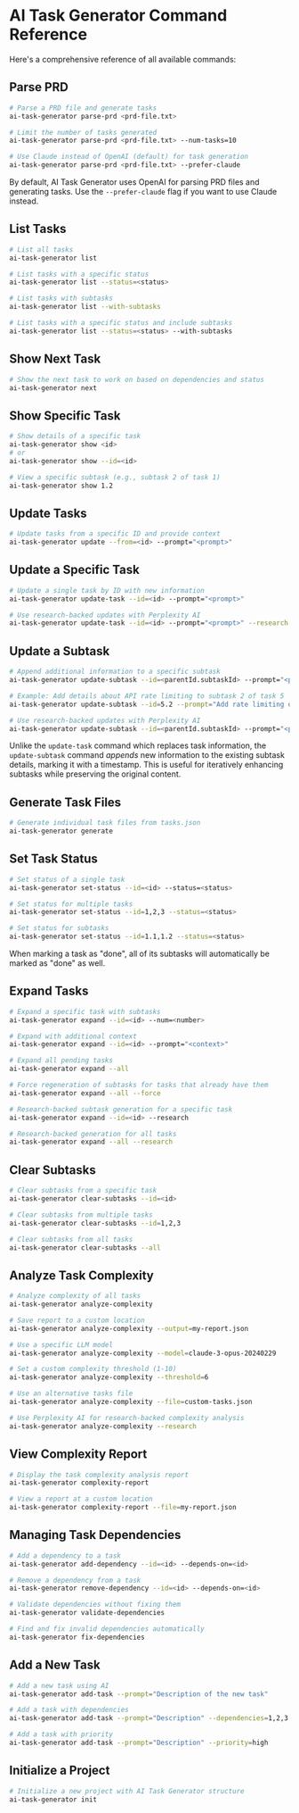 # AI Task Generator Command Reference

Here's a comprehensive reference of all available commands:

## Parse PRD

```bash
# Parse a PRD file and generate tasks
ai-task-generator parse-prd <prd-file.txt>

# Limit the number of tasks generated
ai-task-generator parse-prd <prd-file.txt> --num-tasks=10

# Use Claude instead of OpenAI (default) for task generation
ai-task-generator parse-prd <prd-file.txt> --prefer-claude
```

By default, AI Task Generator uses OpenAI for parsing PRD files and generating tasks. Use the `--prefer-claude` flag if you want to use Claude instead.

## List Tasks

```bash
# List all tasks
ai-task-generator list

# List tasks with a specific status
ai-task-generator list --status=<status>

# List tasks with subtasks
ai-task-generator list --with-subtasks

# List tasks with a specific status and include subtasks
ai-task-generator list --status=<status> --with-subtasks
```

## Show Next Task

```bash
# Show the next task to work on based on dependencies and status
ai-task-generator next
```

## Show Specific Task

```bash
# Show details of a specific task
ai-task-generator show <id>
# or
ai-task-generator show --id=<id>

# View a specific subtask (e.g., subtask 2 of task 1)
ai-task-generator show 1.2
```

## Update Tasks

```bash
# Update tasks from a specific ID and provide context
ai-task-generator update --from=<id> --prompt="<prompt>"
```

## Update a Specific Task

```bash
# Update a single task by ID with new information
ai-task-generator update-task --id=<id> --prompt="<prompt>"

# Use research-backed updates with Perplexity AI
ai-task-generator update-task --id=<id> --prompt="<prompt>" --research
```

## Update a Subtask

```bash
# Append additional information to a specific subtask
ai-task-generator update-subtask --id=<parentId.subtaskId> --prompt="<prompt>"

# Example: Add details about API rate limiting to subtask 2 of task 5
ai-task-generator update-subtask --id=5.2 --prompt="Add rate limiting of 100 requests per minute"

# Use research-backed updates with Perplexity AI
ai-task-generator update-subtask --id=<parentId.subtaskId> --prompt="<prompt>" --research
```

Unlike the `update-task` command which replaces task information, the `update-subtask` command _appends_ new information to the existing subtask details, marking it with a timestamp. This is useful for iteratively enhancing subtasks while preserving the original content.

## Generate Task Files

```bash
# Generate individual task files from tasks.json
ai-task-generator generate
```

## Set Task Status

```bash
# Set status of a single task
ai-task-generator set-status --id=<id> --status=<status>

# Set status for multiple tasks
ai-task-generator set-status --id=1,2,3 --status=<status>

# Set status for subtasks
ai-task-generator set-status --id=1.1,1.2 --status=<status>
```

When marking a task as "done", all of its subtasks will automatically be marked as "done" as well.

## Expand Tasks

```bash
# Expand a specific task with subtasks
ai-task-generator expand --id=<id> --num=<number>

# Expand with additional context
ai-task-generator expand --id=<id> --prompt="<context>"

# Expand all pending tasks
ai-task-generator expand --all

# Force regeneration of subtasks for tasks that already have them
ai-task-generator expand --all --force

# Research-backed subtask generation for a specific task
ai-task-generator expand --id=<id> --research

# Research-backed generation for all tasks
ai-task-generator expand --all --research
```

## Clear Subtasks

```bash
# Clear subtasks from a specific task
ai-task-generator clear-subtasks --id=<id>

# Clear subtasks from multiple tasks
ai-task-generator clear-subtasks --id=1,2,3

# Clear subtasks from all tasks
ai-task-generator clear-subtasks --all
```

## Analyze Task Complexity

```bash
# Analyze complexity of all tasks
ai-task-generator analyze-complexity

# Save report to a custom location
ai-task-generator analyze-complexity --output=my-report.json

# Use a specific LLM model
ai-task-generator analyze-complexity --model=claude-3-opus-20240229

# Set a custom complexity threshold (1-10)
ai-task-generator analyze-complexity --threshold=6

# Use an alternative tasks file
ai-task-generator analyze-complexity --file=custom-tasks.json

# Use Perplexity AI for research-backed complexity analysis
ai-task-generator analyze-complexity --research
```

## View Complexity Report

```bash
# Display the task complexity analysis report
ai-task-generator complexity-report

# View a report at a custom location
ai-task-generator complexity-report --file=my-report.json
```

## Managing Task Dependencies

```bash
# Add a dependency to a task
ai-task-generator add-dependency --id=<id> --depends-on=<id>

# Remove a dependency from a task
ai-task-generator remove-dependency --id=<id> --depends-on=<id>

# Validate dependencies without fixing them
ai-task-generator validate-dependencies

# Find and fix invalid dependencies automatically
ai-task-generator fix-dependencies
```

## Add a New Task

```bash
# Add a new task using AI
ai-task-generator add-task --prompt="Description of the new task"

# Add a task with dependencies
ai-task-generator add-task --prompt="Description" --dependencies=1,2,3

# Add a task with priority
ai-task-generator add-task --prompt="Description" --priority=high
```

## Initialize a Project

```bash
# Initialize a new project with AI Task Generator structure
ai-task-generator init
```
